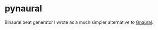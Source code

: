 # pynaural
Binaural beat generator I wrote as a much simpler alternative to [Gnaural](http://gnaural.sourceforge.net/).
